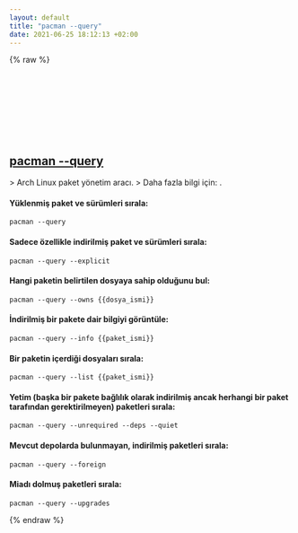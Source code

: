 ```yaml
---
layout: default
title: "pacman --query"
date: 2021-06-25 18:12:13 +02:00
---
```

{% raw %}
<h2 id="pacman---query">
  <a href="/tr/linux/pacman-query.html">pacman --query</a> <a href="#pacman---query"><svg class="icon">
    <use href="/assets/images/unicode_sprite.svg#link" />
  </svg></a>
</h2>
> Arch Linux paket yönetim aracı.
> Daha fazla bilgi için: <https://man.archlinux.org/man/pacman.8>.

#### Yüklenmiş paket ve sürümleri sırala:
```shell
pacman --query
```
#### Sadece özellikle indirilmiş paket ve sürümleri sırala:
```shell
pacman --query --explicit
```
#### Hangi paketin belirtilen dosyaya sahip olduğunu bul:
```shell
pacman --query --owns {{dosya_ismi}}
```
#### İndirilmiş bir pakete dair bilgiyi görüntüle:
```shell
pacman --query --info {{paket_ismi}}
```
#### Bir paketin içerdiği dosyaları sırala:
```shell
pacman --query --list {{paket_ismi}}
```
#### Yetim (başka bir pakete bağlılık olarak indirilmiş ancak herhangi bir paket tarafından gerektirilmeyen) paketleri sırala:
```shell
pacman --query --unrequired --deps --quiet
```
#### Mevcut depolarda bulunmayan, indirilmiş paketleri sırala:
```shell
pacman --query --foreign
```
#### Miadı dolmuş paketleri sırala:
```shell
pacman --query --upgrades
```
{% endraw %}